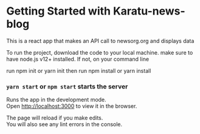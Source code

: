 # Getting Started with Karatu-news-blog
This is a react app that makes an API call to newsorg.org and displays data

To run the project, download the code to your local machine. 
make sure to have node.js v12+ installed. If not, on your command line

run npm init or yarn init
then
run npm install or yarn install


### `yarn start` or `npm start` starts the server

Runs the app in the development mode.\
Open [http://localhost:3000](http://localhost:3000) to view it in the browser.

The page will reload if you make edits.\
You will also see any lint errors in the console.

